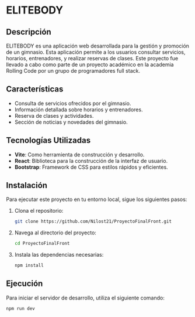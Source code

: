 # ELITEBODY

## Descripción

ELITEBODY es una aplicación web desarrollada para la gestión y promoción de un gimnasio. Esta aplicación permite a los usuarios consultar servicios, horarios, entrenadores, y realizar reservas de clases. Este proyecto fue llevado a cabo como parte de un proyecto académico en la academia Rolling Code por un grupo de programadores full stack.

## Características

- Consulta de servicios ofrecidos por el gimnasio.
- Información detallada sobre horarios y entrenadores.
- Reserva de clases y actividades.
- Sección de noticias y novedades del gimnasio.

## Tecnologías Utilizadas

- **Vite**: Como herramienta de construcción y desarrollo.
- **React**: Biblioteca para la construcción de la interfaz de usuario.
- **Bootstrap**: Framework de CSS para estilos rápidos y eficientes.

## Instalación

Para ejecutar este proyecto en tu entorno local, sigue los siguientes pasos:

1. Clona el repositorio:
    ```bash
    git clone https://github.com/Nilost21/ProyectoFinalFront.git
    ```

2. Navega al directorio del proyecto:
    ```bash
    cd ProyectoFinalFront
    ```

3. Instala las dependencias necesarias:
    ```bash
    npm install
    ```

## Ejecución

Para iniciar el servidor de desarrollo, utiliza el siguiente comando:

```bash
npm run dev
